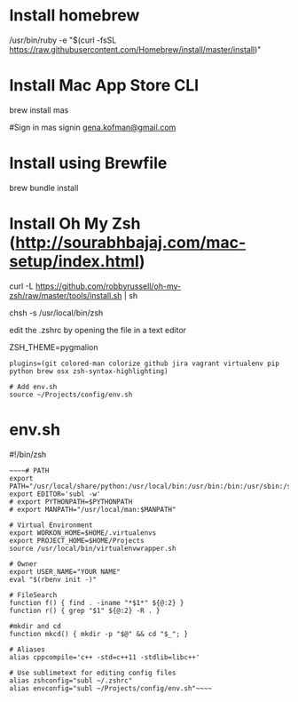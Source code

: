 # Install homebrew
/usr/bin/ruby -e "$(curl -fsSL https://raw.githubusercontent.com/Homebrew/install/master/install)"

# Install Mac App Store CLI
brew install mas

#Sign in
mas signin gena.kofman@gmail.com

# Install using Brewfile
brew bundle install

# Install Oh My Zsh  (http://sourabhbajaj.com/mac-setup/index.html)
curl -L https://github.com/robbyrussell/oh-my-zsh/raw/master/tools/install.sh | sh

chsh -s /usr/local/bin/zsh

edit the .zshrc by opening the file in a text editor

ZSH_THEME=pygmalion

    plugins=(git colored-man colorize github jira vagrant virtualenv pip python brew osx zsh-syntax-highlighting)

    # Add env.sh
    source ~/Projects/config/env.sh

# env.sh

#!/bin/zsh

    ~~~~# PATH
    export PATH="/usr/local/share/python:/usr/local/bin:/usr/bin:/bin:/usr/sbin:/sbin"
    export EDITOR='subl -w'
    # export PYTHONPATH=$PYTHONPATH
    # export MANPATH="/usr/local/man:$MANPATH"

    # Virtual Environment
    export WORKON_HOME=$HOME/.virtualenvs
    export PROJECT_HOME=$HOME/Projects
    source /usr/local/bin/virtualenvwrapper.sh

    # Owner
    export USER_NAME="YOUR NAME"
    eval "$(rbenv init -)"

    # FileSearch
    function f() { find . -iname "*$1*" ${@:2} }
    function r() { grep "$1" ${@:2} -R . }

    #mkdir and cd
    function mkcd() { mkdir -p "$@" && cd "$_"; }

    # Aliases
    alias cppcompile='c++ -std=c++11 -stdlib=libc++'

    # Use sublimetext for editing config files
    alias zshconfig="subl ~/.zshrc"
    alias envconfig="subl ~/Projects/config/env.sh"~~~~
